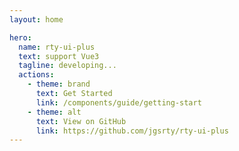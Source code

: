 ```yaml
---
layout: home

hero:
  name: rty-ui-plus
  text: support Vue3
  tagline: developing...
  actions:
    - theme: brand
      text: Get Started
      link: /components/guide/getting-start
    - theme: alt
      text: View on GitHub
      link: https://github.com/jgsrty/rty-ui-plus
---
```

<script setup>
import 'rty-ui-plus/es/style.css'
</script>